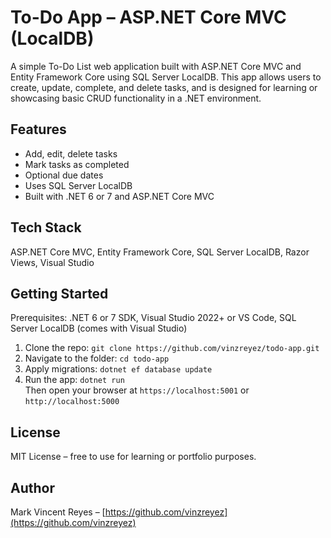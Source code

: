# To-Do App – ASP.NET Core MVC (LocalDB)  
A simple To-Do List web application built with ASP.NET Core MVC and Entity Framework Core using SQL Server LocalDB. 
This app allows users to create, update, complete, and delete tasks, and is designed for learning or showcasing basic CRUD functionality in a .NET environment.  

## Features  
- Add, edit, delete tasks  
- Mark tasks as completed  
- Optional due dates  
- Uses SQL Server LocalDB  
- Built with .NET 6 or 7 and ASP.NET Core MVC  
## Tech Stack  

ASP.NET Core MVC, Entity Framework Core, SQL Server LocalDB, Razor Views, Visual Studio  
## Getting Started  
Prerequisites: .NET 6 or 7 SDK, Visual Studio 2022+ or VS Code, SQL Server LocalDB (comes with Visual Studio)  
1. Clone the repo: `git clone https://github.com/vinzreyez/todo-app.git`  
2. Navigate to the folder: `cd todo-app`  
3. Apply migrations: `dotnet ef database update`  
4. Run the app: `dotnet run`  
Then open your browser at `https://localhost:5001` or `http://localhost:5000`

## License  
MIT License – free to use for learning or portfolio purposes.  

## Author  
Mark Vincent Reyes – [https://github.com/vinzreyez](https://github.com/vinzreyez)

